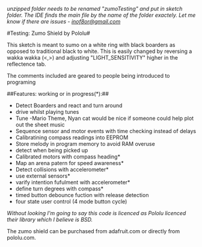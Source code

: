 *unzipped folder needs to be renamed "zumoTesting" and put in sketch folder.
The IDE finds the main file by the name of the folder exactely. 
 Let me know if there are issues - inof8or@gmail.com*

#Testing: Zumo Shield by Pololu#

This sketch is meant to sumo on a white ring with black boarders
as opposed to traditional black to white. This is easily changed by reversing a wakka wakka (<,>) and adjusting "LIGHT_SENSITIVITY" higher in the reflectence tab.

The comments included are geared to people being introduced to programing

##Features: working or in progress(*):##

* Detect Boarders and react and turn around
* drive whilst playing tunes 
* Tune -Mario Theme, Nyan cat would be nice if someone could help plot out the sheet music
* Sequence sensor and motor events with time checking instead of delays
* Calibratining compass readings into EEPROM
* Store melody in program memory to avoid RAM overuse
* detect when being picked up
* Calibrated motors with compass heading*
* Map an arena patern for speed awareness* 
* Detect collisions with accelerometer*
* use external sensors*
* varify intention fufulment with accelerometer*
* define turn degrees with compass*
* timed button debounce fuction with release detection
* four state user control (4 mode button cycle)

*Without looking I'm going to say this code is licenced as Pololu licenced their library
which I believe is BSD.*

The zumo shield can be purchased from adafruit.com
or directly from pololu.com.

